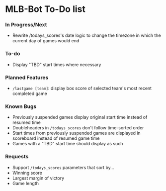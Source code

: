 # MLB-Bot To-Do list
### In Progress/Next
- Rewrite /todays_scores's date logic to change the timezone in which the current day of games would end
### To-do
- Display "TBD" start times where necessary
### Planned Features
- `/lastgame [team]`: display box score of selected team's most recent completed game
### Known Bugs
- Previously suspended games display original start time instead of resumed time
- Doubleheaders in `/todays_scores` don't follow time-sorted order
- Start times from previously suspended games are displayed in scoreboard instead of resumed game time
- Games with a "TBD" start time should display as such
### Requests
- Support `/todays_scores` parameters that sort by...
 - Winning score
 - Largest margin of victory
 - Game length